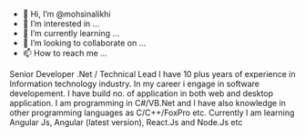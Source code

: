 - 👋 Hi, I’m @mohsinalikhi
- 👀 I’m interested in ...
- 🌱 I’m currently learning ...
- 💞️ I’m looking to collaborate on ...
- 📫 How to reach me ...

<!---
mohsinalikhi/mohsinalikhi is a ✨ special ✨ repository because its `README.md` (this file) appears on your GitHub profile.
You can click the Preview link to take a look at your changes.
--->
Senior Developer .Net / Technical Lead
I have 10 plus years of experience in Information technology industry.
In my career i engage in software developement.
I have build no. of application in both web and desktop application.
I am programming in C#/VB.Net and I have also knowledge in other programming languages as C/C++/FoxPro etc.
Currently I am learning Angular Js, Angular (latest version), React.Js and Node.Js etc

